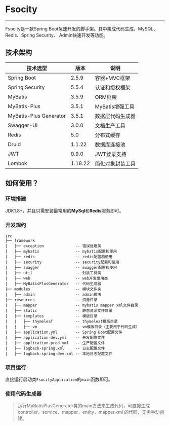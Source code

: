 # Fsocity 
---
Fsocity是一款Spring Boot急速开发的脚手架。其中集成代码生成、MySQL、Redis、Spring Security、
Admin快速开发等功能。

## 技术架构
| 技术选型                | 版本    | 说明             |
| ---------------------- | ------- | ---------------- |
| Spring Boot            | 2.5.9   | 容器+MVC框架     |
| Spring Security        | 5.5.4   | 认证和授权框架   |
| MyBatis                | 3.5.9   | ORM框架          |
| MyBatis-Plus           | 3.5.1   | MyBatis增强工具  |
| MyBatis-Plus Generator | 3.5.1   | 数据层代码生成器 |
| Swagger-UI             | 3.0.0   | 文档生产工具     |
| Redis                  | 5.0     | 分布式缓存       |
| Druid                  | 1.1.22  | 数据库连接池     |
| JWT                    | 0.9.0   | JWT登录支持      |
| Lombok                 | 1.18.22 | 简化对象封装工具 |

## 如何使用？

### 环境搭建
JDK1.8+，并且只需安装最常用的**MySql**和**Redis**服务即可。

### 开发规约
```text
src
├── framework
|   ├── exception              -- 错误处理类
|   ├── mybatis                -- mybatis配置和使用
|   ├── redis                  -- redis配置和使用
|   ├── security               -- security配置和使用
|   ├── swagger                -- swagger配置和使用
|   ├── util                   -- 封装工具类
|   ├── web                    -- web开发常用类
|   ├── MyBatisPlusGenerator   -- 代码生成器
├── modules                    -- 模块文件夹
|   ├── admin                  -- admin模块
├── resources                  -- 资源目录
|   ├── mapper                 -- mybatis mapper xml文件目录
|   ├── static                 -- 静态资源文件目录
|   ├── templates              -- 模版目录
|   |   ├── thymeleaf          -- thymeleaf模版目录
|   |   ├── vm                 -- vm模版目录（主要用于代码生成）
|   ├── application.yml        -- Spring Boot配置文件
|   ├── application-dev.yml    -- 开发配置文件
|   ├── application-prod.yml   -- 生产配置文件
|   ├── logback-spring.xml     -- 日志配置文件
|   ├── logback-spring-dev.xml -- 本地日志配置文件
```

### 项目运行
直接运行启动类`FsocityApplication`的`main`函数即可。

### 使用代码生成器
> 运行MyBatisPlusGenerator类的main方法来生成代码，可直接生成controller、service、mapper、entity、mapper.xml
的代码，无需手动创建。


